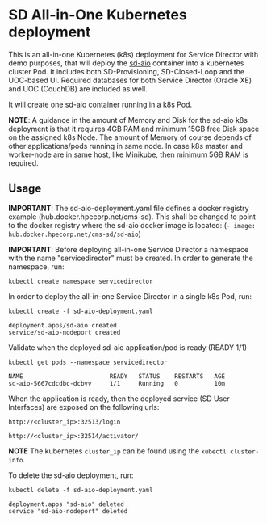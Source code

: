 SD All-in-One Kubernetes deployment
==========================

This is an all-in-one Kubernetes (k8s) deployment for Service Director with demo purposes, that will deploy the [sd-aio](/docker/images/sd-aio) container into a kubernetes cluster Pod. It includes both SD-Provisioning, SD-Closed-Loop and the UOC-based UI. Required databases for both Service Director (Oracle XE) and UOC (CouchDB) are included as well.

It will create one sd-aio container running in a k8s Pod.

**NOTE**: A guidance in the amount of Memory and Disk for the sd-aio k8s deployment is that it requires 4GB RAM and minimum 15GB free Disk space on the assigned k8s Node. The amount of Memory of course depends of other applications/pods running in same node. In case k8s master and worker-node are in same host, like Minikube, then minimum 5GB RAM is required.

Usage
-----

**IMPORTANT**: The sd-aio-deployment.yaml file defines a docker registry example (hub.docker.hpecorp.net/cms-sd). This shall be changed to point to the docker registry where the sd-aio docker image is located: (`- image: hub.docker.hpecorp.net/cms-sd/sd-aio`)

**IMPORTANT**: Before deploying all-in-one Service Director a namespace with the name "servicedirector" must be created. In order to generate the namespace, run:

    kubectl create namespace servicedirector

In order to deploy the all-in-one Service Director in a single k8s Pod, run:

    kubectl create -f sd-aio-deployment.yaml

```
deployment.apps/sd-aio created
service/sd-aio-nodeport created
```

Validate when the deployed sd-aio application/pod is ready (READY 1/1)

    kubectl get pods --namespace servicedirector

```
NAME                        READY   STATUS    RESTARTS   AGE
sd-aio-5667cdcdbc-dcbvv     1/1     Running   0          10m
```

When the application is ready, then the deployed service (SD User Interfaces) are exposed on the following urls:

    http://<cluster_ip>:32513/login

    http://<cluster_ip>:32514/activator/

**NOTE** The kubernetes `cluster_ip` can be found using the `kubectl cluster-info`.

To delete the sd-aio deployment, run:

    kubectl delete -f sd-aio-deployment.yaml

```
deployment.apps "sd-aio" deleted
service "sd-aio-nodeport" deleted
```
